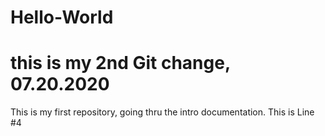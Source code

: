 # Hello-World
#  this is my 2nd Git change, 07.20.2020
This is my first repository, going thru the intro documentation.
This is Line #4